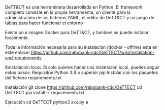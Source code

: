 DeTT&CT es una herramineta desarrollada en Python.
El framework completo consiste en la propia herramienta, un cliente para la administración de los ficheros YAML, el editor de  DeTT&CT y un juego de tablas para hacer funcionar el entorno
 
Existe un a imagen Docker para DeTT&CT, y tambien se puede instalar localmente.

Toda la información necesaria para su instalación (docker - offline) esta en este enlace:
https://github.com/rabobank-cdc/DeTTECT/wiki/Installation-and-requirements

Ibnstalación locaL
Si solo quieres hacer una instalación local, puedes seguir estos pasos:
Requisitos
Python 3.8 o superior
pip
Instalar con los paquetes del fichero requirements.txt

Instalación
git clone https://github.com/rabobank-cdc/DeTTECT
cd DeTTECT
pip install -r requirements.txt

Ejecución
cd DeTTECT
python3 xxx.py e
